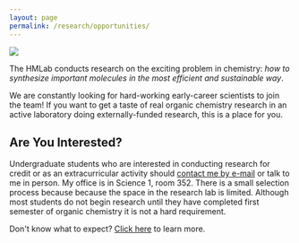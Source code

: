 ```yaml
---
layout: page
permalink: /research/opportunities/
---
```


![](https://ak9.picdn.net/shutterstock/videos/13678460/thumb/3.jpg)

The HMLab conducts research on the exciting problem in chemistry: _how to synthesize important molecules in the most efficient and sustainable way_.

We are constantly looking for hard-working early-career scientists to join the team! If you want to get a taste of real organic chemistry research in an active laboratory doing externally-funded research, this is a place for you.

## Are You Interested?

Undergraduate students who are interested in conducting research for credit or as an extracurricular activity should [contact me by e-mail][mailto] or talk to me in person. My office is in Science 1, room 352. There is a small selection process because because the space in the research lab is limited. Although most students do not begin research until they have completed first semester of organic chemistry it is not a hard requirement.

Don't know what to expect? [Click here](/hmlab-standards.html) to learn more.

[mailto]: mailto:hmuchalski@mail.fresnostate.edu?subject=ResearchOpportunity
